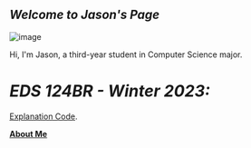 ## *Welcome to **Jason's Page***

![image](github-logo.jpg)

Hi, I'm Jason, a third-year student in Computer Science major. 

# *EDS 124BR - Winter 2023:*

[Explanation Code](https://youtu.be/8D8ew2vNJBI).

[**About Me**](https://github.com/jasonb1910)
